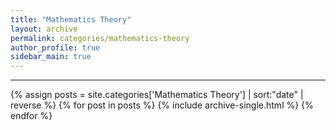 ```yaml
---
title: "Mathematics Theory"
layout: archive
permalink: categories/mathematics-theory
author_profile: true
sidebar_main: true
---
```


<!-- 공백이 포함되어 있는 카테고리 이름의 경우 site.categories.['a b c'] 이런식으로! -->

***

{% assign posts = site.categories['Mathematics Theory'] | sort:"date" | reverse %}
{% for post in posts %}
  {% include archive-single.html %}
{% endfor %}

